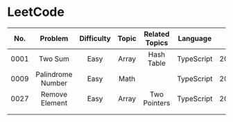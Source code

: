 # LeetCode

| No. | Problem | Difficulty | Topic | Related Topics | Language | Date |
|:---:|:-------:|:----------:|:-----:|:--------------:|:--------:|:----:|
| 0001 | Two Sum | Easy | Array | Hash Table | TypeScript | 2025.07.23 |
| 0009 | Palindrome Number | Easy | Math |  | TypeScript | 2025.07.23 |
| 0027 | Remove Element | Easy | Array | Two Pointers | TypeScript | 2025.07.24 |
|  |  |  |  |  |  |  |
|  |  |  |  |  |  |  |
